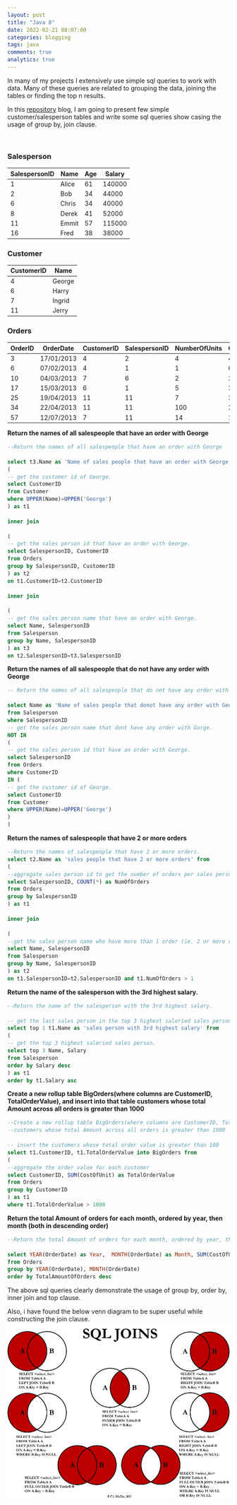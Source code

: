 ```yaml
---
layout: post
title: "Java 8"
date: 2022-02-21 08:07:00
categories: blogging
tags: java
comments: true
analytics: true
---
```


In many of my projects I extensively use simple sql queries to work with data. Many of these queries are related to grouping the data, joining the tables or finding the top n results.

In this [repository](https://github.com/ksivam/sqlQueries) blog, I am going to present few simple customer/salesperson tables and write some sql queries show casing the usage of group by, join clause.

<br>

### Salesperson  

SalespersonID | Name | Age | Salary
------------- | ---- | --- | ------
1 | Alice | 61 | 140000
2 | Bob | 34 | 44000
6 | Chris | 34 | 40000
8 | Derek | 41 | 52000
11 | Emmit | 57 | 115000
16 | Fred | 38 | 38000

###  Customer  

CustomerID | Name
---------- | ----
4 | George
6 | Harry
7 | Ingrid
11 | Jerry

### Orders

OrderID | OrderDate | CustomerID | SalespersonID | NumberOfUnits | CostOfUnit
------- | --------- | ----------- | ------------ | ------------- | ----------
3 | 17/01/2013 | 4 | 2 | 4 | 400
6 | 07/02/2013 | 4 | 1 | 1 | 600
10 | 04/03/2013 | 7 | 6 | 2 | 300
17 | 15/03/2013 | 6 | 1 | 5 | 300
25 | 19/04/2013 | 11 | 11 | 7 | 300
34 | 22/04/2013 | 11 | 11 | 100 | 26
57 | 12/07/2013 | 7 | 11 | 14 | 11

**Return the names of all salespeople that
have an order with George**

```sql
--Return the names of all salespeople that have an order with George

select t3.Name as 'Name of sales people that have an order with George' from
(
-- get the customer id of George.
select CustomerID
from Customer
where UPPER(Name)=UPPER('George')
) as t1

inner join

(
-- get the sales person id that have an order with George.
select SalespersonID, CustomerID
from Orders
group by SalespersonID, CustomerID
) as t2
on t1.CustomerID=t2.CustomerID

inner join

(
-- get the sales person name that have an order with George.
select Name, SalespersonID
from Salesperson
group by Name, SalespersonID
) as t3
on t2.SalespersonID=t3.SalespersonID
```

**Return the names of all salespeople that do
not have any order with George**

```sql
-- Return the names of all salespeople that do not have any order with George

select Name as 'Name of sales people that donot have any order with George'
from Salesperson
where SalespersonID
-- get the sales person name that dont have any order with Gorge.
NOT IN
(
-- get the sales person id that have an order with George.
select SalespersonID
from Orders
where CustomerID
IN (
-- get the customer id of George.
select CustomerID
from Customer
where UPPER(Name)=UPPER('George')
)
)
```

**Return the names of salespeople that have
2 or more orders**

```sql
--Return the names of salespeople that have 2 or more orders.
select t2.Name as 'sales people that have 2 or more orders' from
(
--aggregate sales person id to get the number of orders per sales person.
select SalespersonID, COUNT(*) as NumOfOrders
from Orders
group by SalespersonID
) as t1

inner join

(
--get the sales person name who have more than 1 order (ie. 2 or more orders)
select Name, SalespersonID
from Salesperson
group by Name, SalespersonID
) as t2
on t1.SalespersonID=t2.SalespersonID and t1.NumOfOrders > 1
```

**Return the name of the salesperson with
the 3rd highest salary.**

```sql
--Return the name of the salesperson with the 3rd highest salary.

-- get the last sales person in the top 3 highest saleried sales person.
select top 1 t1.Name as 'sales person with 3rd highest salary' from
(
-- get the top 3 highest saleried sales person.
select top 3 Name, Salary
from Salesperson
order by Salary desc
) as t1
order by t1.Salary asc
```

**Create a new roll­up table BigOrders(where
columns are CustomerID,
TotalOrderValue), and insert into that table
customers whose total Amount across all
orders is greater than 1000**

```sql
--Create a new rollup table BigOrders(where columns are CustomerID, TotalOrderValue), and insert into that table
--customers whose total Amount across all orders is greater than 1000

-- insert the customers whose total order value is greater than 100
select t1.CustomerID, t1.TotalOrderValue into BigOrders from
(
--aggregate the order value for each customer
select CustomerID, SUM(CostOfUnit) as TotalOrderValue
from Orders
group by CustomerID
) as t1
where t1.TotalOrderValue > 1000
```

**Return the total Amount of orders for each
month, ordered by year, then month (both
in descending order)**

```sql
--Return the total Amount of orders for each month, ordered by year, then month (both in descending order)

select YEAR(OrderDate) as Year,  MONTH(OrderDate) as Month, SUM(CostOfUnit) as TotalAmountOfOrders
from Orders
group by YEAR(OrderDate), MONTH(OrderDate)
order by TotalAmountOfOrders desc
```

The above sql queries clearly demonstrate the usage of group by, order by, inner join and top clause.

Also, i have found the below venn diagram to be super useful while constructing the join clause.
![SQL join venn diagram](/assets/images/sql_joins_venn.jpg)
